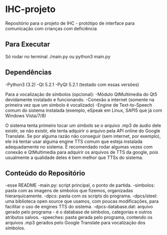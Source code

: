 IHC-projeto
===========

Repositório para o projeto de IHC - protótipo de interface para comunicação com crianças com deficiência


Para Executar
-----------

Só rodar no terminal
./main.py
ou
python3 main.py


Dependências
-----------

-Python3 (3.2)
-Qt 5.2.1
-PyQt 5.2.1
(testado com essas versões)

Para a vocalização de símbolos (opcional):
-Módulo QtMultimedia do Qt5 devidamente instalado e funcionando.
-Conexão a internet (somente na primeira vez que um símbolo é vocalizado)
-Engine de Text-to-Speech comum do sistema instalada (exemplo, eSpeak em Linux, SAPI5 que já com Windows Vista/7/8)

O sistema tenta primeiro tocar um símbolo se o arquivo .mp3 de áudio dele existir, se não existir, ele tenta adquirir
o arquivo pela API online do Google Translate. Se por alguma razão não conseguir (sem internet, por exemplo), ele
irá tentar usar alguma engine TTS comum que esteja instalada adequadamente no sistema.
É recomendado rodar algumas vezes com conexão e QtMultimedia para adquirir os arquivos de TTS da google, pois 
usualmente a qualidade deles é bem melhor que TTSs do sistema.


Conteúdo do Repositório
------------

-esse README
-main.py: script principal, o ponto de partida.
-simbolos: pasta com as imagens de símbolos que fizemos, organizadas hierarquicamente.
-dpcs: pasta com os scripts do programa.
-dpcs/steel: uma biblioteca open source que usamos, com poucas modificações, para facilitar o uso de engines TTS do sistema.
-dpcs-database.dat: arquivo gerado pelo programa - é o database de simbolos, categorias e outros atributos salvos.
-speeches: pasta gerada pelo programa, contendo os arquivos .mp3 gerados pelo Google Translate para vocalização dos símbolos.
